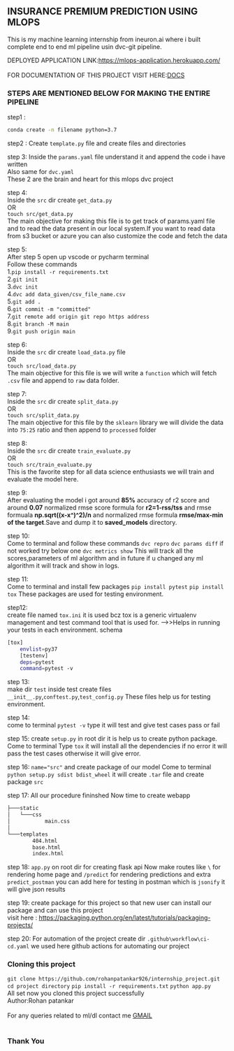 ## INSURANCE PREMIUM PREDICTION USING MLOPS

This is my machine learning internship from ineuron.ai where i built complete end to end ml pipeline usin dvc-git pipeline.

DEPLOYED APPLICATION LINK:https://mlops-application.herokuapp.com/<br>
<br>
FOR DOCUMENTATION OF THIS PROJECT VISIT HERE:[DOCS](https://github.com/rohanpatankar926/internship_project/tree/main/docs)
<br>
### STEPS ARE MENTIONED BELOW FOR MAKING THE ENTIRE PIPELINE
step1 :
``` bash
conda create -n filename python=3.7
```
step2 :
Create ```template.py``` file and create files and directories


step 3:
Inside the ```params.yaml``` file understand it and append the code i have written <br>
Also same for ```dvc.yaml```<br>
These 2 are the brain and heart for this mlops dvc project<br>

step 4:<br> 
Inside the ```src``` dir create ```get_data.py```<br>
OR<br>
```touch src/get_data.py```<br>
The main objective for making this file is to get track of params.yaml file and to read the data present in our local system.If you want to read data from s3 bucket or azure you can also customize the code and fetch the data<br>

step 5:<br>
After step 5 open up vscode or pycharm terminal<br>
Follow these commands<br>
1.```pip install -r requirements.txt```<br>
2.```git init```<br>
3.```dvc init```<br>
4.```dvc add data_given/csv_file_name.csv```<br>
5.```git add .```<br>
6.```git commit -m "committed"```<br>
7.```git remote add origin git repo https address```<br>
8.```git branch -M main```<br>
9.```git push origin main```<br>

step 6:<br>
Inside the ```src``` dir create ```load_data.py``` file<br>
OR<br>
```touch src/load_data.py```<br>
The main objective for this file is we will write a ```function``` which will fetch ```.csv``` file and append to ```raw``` data folder.<br>

step 7:<br>
Inside the ```src``` dir create ```split_data.py```<br>
OR <br>
```touch src/split_data.py```<br>
The main objective for this file by the ```sklearn``` library we will divide the data into ```75:25``` ratio and then append to ```processed``` folder <br>

step 8:<br>
Inside the ```src``` dir create ```train_evaluate.py```<br>
OR<br>
```touch src/train_evaluate.py```<br>
This is the favorite step for all data science enthusiasts we will train and evaluate the model here.<br>

step 9:<br>
After evaluating the model i got around **85%** accuracy of r2 score and around **0.07** normalized rmse score formula for **r2=1-rss/tss** and rmse formuala **np.sqrt((x-x^)^2)/n** and normalized rmse formula **rmse/max-min of the target**.Save and dump it to **saved_models** directory.

step 10:<br>
Come to terminal and follow these commands
```dvc repro```
```dvc params diff``` if not worked try below one
```dvc metrics show``` 
This will track all the scores,parameters of ml algorithm and in future if u changed any ml algorithm it will track and show in logs.

step 11:<br>
Come to terminal and install few packages
```pip install pytest```
```pip install tox```
These packages are used for testing environment.



step12:<br>
create file named ```tox.ini``` it is used bcz tox is a generic virtualenv management and test command tool that is used for.
-->>Helps in running your tests in each environment.
schema
```bash        
[tox]
    envlist=py37
    [testenv]
    deps=pytest
    command=pytest -v
```

step 13:<br>
make dir ```test``` inside test create files ```__init__.py```,```conftest.py```,```test_config.py```
These files help us for testing environment.

step 14:<br>
come to terminal 
```pytest -v``` type it will test and give test cases pass or fail

step 15:
create ```setup.py``` in root dir it is help us to create python package.
Come to terminal 
Type ```tox``` 
it will install all the dependencies if no error it will pass the test cases otherwise it will give error.

step 16:
```name="src"``` and create package of our model
Come to terminal 
```python setup.py sdist bdist_wheel``` it will create ```.tar``` file and create package ```src```

step 17:
All our procedure fininshed
Now time to create webapp
```bash
├───static
│   └───css
│           main.css
│
└───templates
        404.html
        base.html
        index.html
```
step 18:
```app.py``` on root dir for creating flask api
Now make routes like `\` for rendering home page and `/predict` for rendering predictions and extra `predict_postman` you can add here for testing in postman which is `jsonify` it will give json results

step 19:
create package for this project so that new user can install our package and can use this project <br>
visit here : https://packaging.python.org/en/latest/tutorials/packaging-projects/

step 20:
For automation of the project create dir `.github\workflow\ci-cd.yaml` we used here github actions for automating our project 


### Cloning this project 
`git clone https://github.com/rohanpatankar926/internship_project.git`<br>
`cd project directory`
`pip install -r requirements.txt`
`python app.py`<br>
All set now you cloned this project successfully
<br>
Author:Rohan patankar<br>
<br>
For any queries related to ml/dl contact me <a href="rohanpatankar926@gmail.com">GMAIL</a>
<br>
<br>
### Thank You
